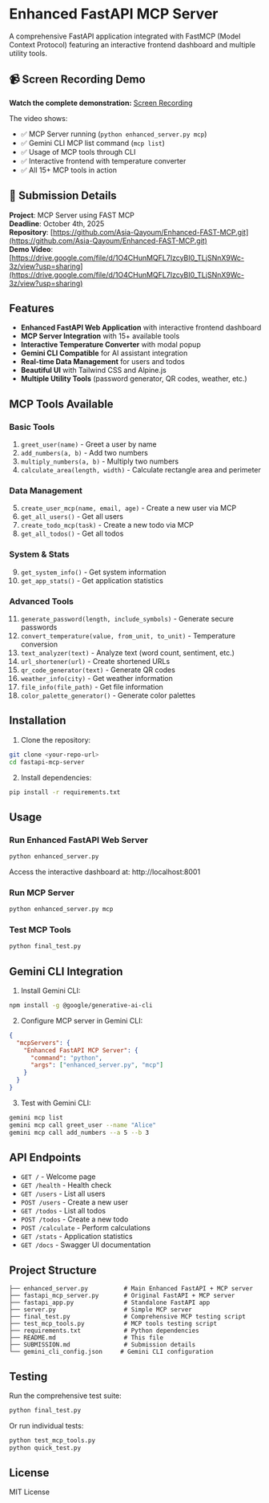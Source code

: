# Enhanced FastAPI MCP Server

A comprehensive FastAPI application integrated with FastMCP (Model Context Protocol) featuring an interactive frontend dashboard and multiple utility tools.

## 📹 **Screen Recording Demo**

**Watch the complete demonstration:** [Screen Recording](https://drive.google.com/file/d/1O4CHunMQFL7IzcyBI0_TLjSNnX9Wc-3z/view?usp=sharing)

The video shows:
- ✅ MCP Server running (`python enhanced_server.py mcp`)
- ✅ Gemini CLI MCP list command (`mcp list`)
- ✅ Usage of MCP tools through CLI
- ✅ Interactive frontend with temperature converter
- ✅ All 15+ MCP tools in action

## 🎯 **Submission Details**

**Project**: MCP Server using FAST MCP  
**Deadline**: October 4th, 2025  
**Repository**: [https://github.com/Asia-Qayoum/Enhanced-FAST-MCP.git](https://github.com/Asia-Qayoum/Enhanced-FAST-MCP.git)  
**Demo Video**: [https://drive.google.com/file/d/1O4CHunMQFL7IzcyBI0_TLjSNnX9Wc-3z/view?usp=sharing](https://drive.google.com/file/d/1O4CHunMQFL7IzcyBI0_TLjSNnX9Wc-3z/view?usp=sharing)

## Features

- **Enhanced FastAPI Web Application** with interactive frontend dashboard
- **MCP Server Integration** with 15+ available tools
- **Interactive Temperature Converter** with modal popup
- **Gemini CLI Compatible** for AI assistant integration
- **Real-time Data Management** for users and todos
- **Beautiful UI** with Tailwind CSS and Alpine.js
- **Multiple Utility Tools** (password generator, QR codes, weather, etc.)

## MCP Tools Available

### Basic Tools
1. `greet_user(name)` - Greet a user by name
2. `add_numbers(a, b)` - Add two numbers
3. `multiply_numbers(a, b)` - Multiply two numbers
4. `calculate_area(length, width)` - Calculate rectangle area and perimeter

### Data Management
5. `create_user_mcp(name, email, age)` - Create a new user via MCP
6. `get_all_users()` - Get all users
7. `create_todo_mcp(task)` - Create a new todo via MCP
8. `get_all_todos()` - Get all todos

### System & Stats
9. `get_system_info()` - Get system information
10. `get_app_stats()` - Get application statistics

### Advanced Tools
11. `generate_password(length, include_symbols)` - Generate secure passwords
12. `convert_temperature(value, from_unit, to_unit)` - Temperature conversion
13. `text_analyzer(text)` - Analyze text (word count, sentiment, etc.)
14. `url_shortener(url)` - Create shortened URLs
15. `qr_code_generator(text)` - Generate QR codes
16. `weather_info(city)` - Get weather information
17. `file_info(file_path)` - Get file information
18. `color_palette_generator()` - Generate color palettes

## Installation

1. Clone the repository:
```bash
git clone <your-repo-url>
cd fastapi-mcp-server
```

2. Install dependencies:
```bash
pip install -r requirements.txt
```

## Usage

### Run Enhanced FastAPI Web Server
```bash
python enhanced_server.py
```
Access the interactive dashboard at: http://localhost:8001

### Run MCP Server
```bash
python enhanced_server.py mcp
```

### Test MCP Tools
```bash
python final_test.py
```

## Gemini CLI Integration

1. Install Gemini CLI:
```bash
npm install -g @google/generative-ai-cli
```

2. Configure MCP server in Gemini CLI:
```json
{
  "mcpServers": {
    "Enhanced FastAPI MCP Server": {
      "command": "python",
      "args": ["enhanced_server.py", "mcp"]
    }
  }
}
```

3. Test with Gemini CLI:
```bash
gemini mcp list
gemini mcp call greet_user --name "Alice"
gemini mcp call add_numbers --a 5 --b 3
```

## API Endpoints

- `GET /` - Welcome page
- `GET /health` - Health check
- `GET /users` - List all users
- `POST /users` - Create a new user
- `GET /todos` - List all todos
- `POST /todos` - Create a new todo
- `POST /calculate` - Perform calculations
- `GET /stats` - Application statistics
- `GET /docs` - Swagger UI documentation

## Project Structure

```
├── enhanced_server.py          # Main Enhanced FastAPI + MCP server
├── fastapi_mcp_server.py       # Original FastAPI + MCP server
├── fastapi_app.py              # Standalone FastAPI app
├── server.py                   # Simple MCP server
├── final_test.py               # Comprehensive MCP testing script
├── test_mcp_tools.py           # MCP tools testing script
├── requirements.txt            # Python dependencies
├── README.md                   # This file
├── SUBMISSION.md               # Submission details
└── gemini_cli_config.json     # Gemini CLI configuration
```

## Testing

Run the comprehensive test suite:
```bash
python final_test.py
```

Or run individual tests:
```bash
python test_mcp_tools.py
python quick_test.py
```

## License

MIT License
